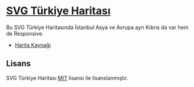 # [SVG Türkiye Haritası](http://dnomak.com.tr/svg-turkiye-haritasi/)

Bu SVG Türkiye Haritasında İstanbul Asya ve Avrupa ayrı Kıbrıs da var hem de Responsive.

 - [Harita Kaynağı](https://commons.wikimedia.org/wiki/File:Turkey_provinces_blank_gray.svg)

## Lisans
SVG Türkiye Haritası [MIT](LICENSE) lisansı ile lisanslanmıştır.
